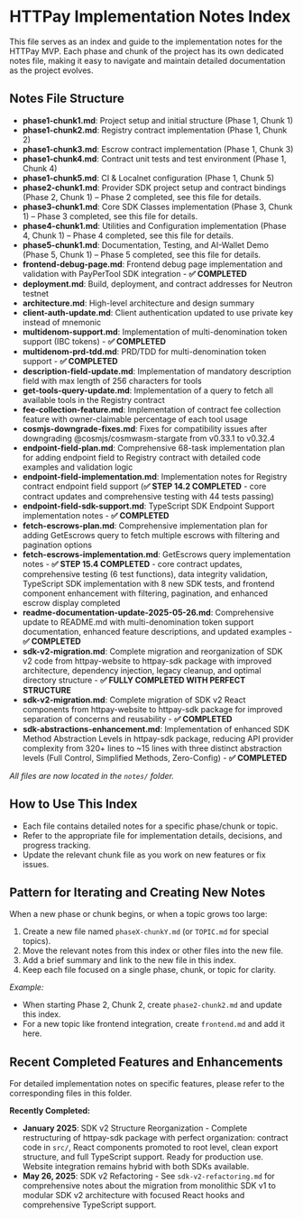 # HTTPay Implementation Notes Index

This file serves as an index and guide to the implementation notes for the HTTPay MVP. Each phase and chunk of the project has its own dedicated notes file, making it easy to navigate and maintain detailed documentation as the project evolves.

## Notes File Structure

- **phase1-chunk1.md**: Project setup and initial structure (Phase 1, Chunk 1)
- **phase1-chunk2.md**: Registry contract implementation (Phase 1, Chunk 2)
- **phase1-chunk3.md**: Escrow contract implementation (Phase 1, Chunk 3)
- **phase1-chunk4.md**: Contract unit tests and test environment (Phase 1, Chunk 4)
- **phase1-chunk5.md**: CI & Localnet configuration (Phase 1, Chunk 5)
- **phase2-chunk1.md**: Provider SDK project setup and contract bindings (Phase 2, Chunk 1) – Phase 2 completed, see this file for details.
- **phase3-chunk1.md**: Core SDK Classes implementation (Phase 3, Chunk 1) – Phase 3 completed, see this file for details.
- **phase4-chunk1.md**: Utilities and Configuration implementation (Phase 4, Chunk 1) – Phase 4 completed, see this file for details.
- **phase5-chunk1.md**: Documentation, Testing, and AI-Wallet Demo (Phase 5, Chunk 1) – Phase 5 completed, see this file for details.
- **frontend-debug-page.md**: Frontend debug page implementation and validation with PayPerTool SDK integration - **✅ COMPLETED**
- **deployment.md**: Build, deployment, and contract addresses for Neutron testnet
- **architecture.md**: High-level architecture and design summary
- **client-auth-update.md**: Client authentication updated to use private key instead of mnemonic
- **multidenom-support.md**: Implementation of multi-denomination token support (IBC tokens) - **✅ COMPLETED**
- **multidenom-prd-tdd.md**: PRD/TDD for multi-denomination token support - **✅ COMPLETED**
- **description-field-update.md**: Implementation of mandatory description field with max length of 256 characters for tools
- **get-tools-query-update.md**: Implementation of a query to fetch all available tools in the Registry contract
- **fee-collection-feature.md**: Implementation of contract fee collection feature with owner-claimable percentage of each tool usage
- **cosmjs-downgrade-fixes.md**: Fixes for compatibility issues after downgrading @cosmjs/cosmwasm-stargate from v0.33.1 to v0.32.4
- **endpoint-field-plan.md**: Comprehensive 68-task implementation plan for adding endpoint field to Registry contract with detailed code examples and validation logic
- **endpoint-field-implementation.md**: Implementation notes for Registry contract endpoint field support (**✅ STEP 14.2 COMPLETED** - core contract updates and comprehensive testing with 44 tests passing)
- **endpoint-field-sdk-support.md**: TypeScript SDK Endpoint Support implementation notes - **✅ COMPLETED**
- **fetch-escrows-plan.md**: Comprehensive implementation plan for adding GetEscrows query to fetch multiple escrows with filtering and pagination options
- **fetch-escrows-implementation.md**: GetEscrows query implementation notes - **✅ STEP 15.4 COMPLETED** - core contract updates, comprehensive testing (6 test functions), data integrity validation, TypeScript SDK implementation with 8 new SDK tests, and frontend component enhancement with filtering, pagination, and enhanced escrow display completed
- **readme-documentation-update-2025-05-26.md**: Comprehensive update to README.md with multi-denomination token support documentation, enhanced feature descriptions, and updated examples - **✅ COMPLETED**
- **sdk-v2-migration.md**: Complete migration and reorganization of SDK v2 code from httpay-website to httpay-sdk package with improved architecture, dependency injection, legacy cleanup, and optimal directory structure - **✅ FULLY COMPLETED WITH PERFECT STRUCTURE**
- **sdk-v2-migration.md**: Complete migration of SDK v2 React components from httpay-website to httpay-sdk package for improved separation of concerns and reusability - **✅ COMPLETED**
- **sdk-abstractions-enhancement.md**: Implementation of enhanced SDK Method Abstraction Levels in httpay-sdk package, reducing API provider complexity from 320+ lines to ~15 lines with three distinct abstraction levels (Full Control, Simplified Methods, Zero-Config) - **✅ COMPLETED**

_All files are now located in the `notes/` folder._

## How to Use This Index
- Each file contains detailed notes for a specific phase/chunk or topic.
- Refer to the appropriate file for implementation details, decisions, and progress tracking.
- Update the relevant chunk file as you work on new features or fix issues.

## Pattern for Iterating and Creating New Notes

When a new phase or chunk begins, or when a topic grows too large:
1. Create a new file named `phaseX-chunkY.md` (or `TOPIC.md` for special topics).
2. Move the relevant notes from this index or other files into the new file.
3. Add a brief summary and link to the new file in this index.
4. Keep each file focused on a single phase, chunk, or topic for clarity.

_Example:_
- When starting Phase 2, Chunk 2, create `phase2-chunk2.md` and update this index.
- For a new topic like frontend integration, create `frontend.md` and add it here.

## Recent Completed Features and Enhancements

For detailed implementation notes on specific features, please refer to the corresponding files in this folder.

**Recently Completed:**
- **January 2025**: SDK v2 Structure Reorganization - Complete restructuring of httpay-sdk package with perfect organization: contract code in `src/`, React components promoted to root level, clean export structure, and full TypeScript support. Ready for production use. Website integration remains hybrid with both SDKs available.
- **May 26, 2025**: SDK v2 Refactoring - See `sdk-v2-refactoring.md` for comprehensive notes about the migration from monolithic SDK v1 to modular SDK v2 architecture with focused React hooks and comprehensive TypeScript support.

